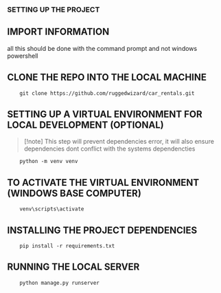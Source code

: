 ### SETTING UP THE PROJECT
## IMPORT INFORMATION 
all this should be done with the command prompt and not windows powershell
## CLONE THE REPO INTO THE LOCAL MACHINE
```
    git clone https://github.com/ruggedwizard/car_rentals.git
```

## SETTING UP A VIRTUAL ENVIRONMENT FOR LOCAL DEVELOPMENT (OPTIONAL)
>[!note] This step will prevent dependencies error, it will also ensure dependencies dont conflict with the systems dependencties
``` 
    python -m venv venv
```

## TO ACTIVATE THE VIRTUAL ENVIRONMENT (WINDOWS BASE COMPUTER)
```
    venv\scripts\activate
```
## INSTALLING THE PROJECT DEPENDENCIES 
```
    pip install -r requirements.txt
```
## RUNNING THE LOCAL SERVER
```
    python manage.py runserver
```

